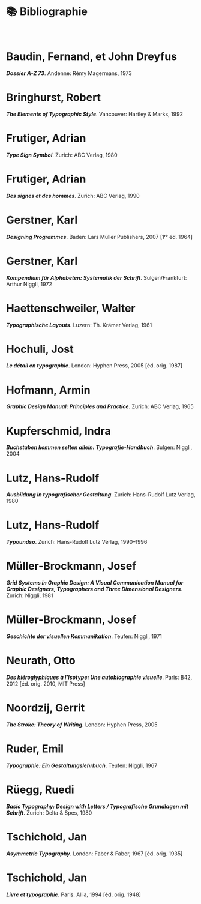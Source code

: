 # 📚 Bibliographie

&nbsp;



# Baudin, Fernand, et John Dreyfus  
***Dossier A-Z 73***. Andenne: Rémy Magermans, 1973  

# Bringhurst, Robert  
***The Elements of Typographic Style***. Vancouver: Hartley & Marks, 1992  

# Frutiger, Adrian  
***Type Sign Symbol***. Zurich: ABC Verlag, 1980  

# Frutiger, Adrian  
***Des signes et des hommes***. Zurich: ABC Verlag, 1990  

# Gerstner, Karl  
***Designing Programmes***. Baden: Lars Müller Publishers, 2007 [1ʳᵉ éd. 1964]  

# Gerstner, Karl  
***Kompendium für Alphabeten: Systematik der Schrift***. Sulgen/Frankfurt: Arthur Niggli, 1972  

# Haettenschweiler, Walter  
***Typographische Layouts***. Luzern: Th. Krämer Verlag, 1961  

# Hochuli, Jost  
***Le détail en typographie***. London: Hyphen Press, 2005 [éd. orig. 1987]  

# Hofmann, Armin  
***Graphic Design Manual: Principles and Practice***. Zurich: ABC Verlag, 1965  

# Kupferschmid, Indra  
***Buchstaben kommen selten allein: Typografie-Handbuch***. Sulgen: Niggli, 2004  

# Lutz, Hans-Rudolf  
***Ausbildung in typografischer Gestaltung***. Zurich: Hans-Rudolf Lutz Verlag, 1980  

# Lutz, Hans-Rudolf  
***Typoundso***. Zurich: Hans-Rudolf Lutz Verlag, 1990–1996  

# Müller-Brockmann, Josef  
***Grid Systems in Graphic Design: A Visual Communication Manual for Graphic Designers, Typographers and Three Dimensional Designers***. Zurich: Niggli, 1981  

# Müller-Brockmann, Josef  
***Geschichte der visuellen Kommunikation***. Teufen: Niggli, 1971  

# Neurath, Otto  
***Des hiéroglyphiques à l’Isotype: Une autobiographie visuelle***. Paris: B42, 2012 [éd. orig. 2010, MIT Press]  

# Noordzij, Gerrit  
***The Stroke: Theory of Writing***. London: Hyphen Press, 2005  

# Ruder, Emil  
***Typographie: Ein Gestaltungslehrbuch***. Teufen: Niggli, 1967  

# Rüegg, Ruedi  
***Basic Typography: Design with Letters / Typografische Grundlagen mit Schrift***. Zurich: Delta & Spes, 1980  

# Tschichold, Jan  
***Asymmetric Typography***. London: Faber & Faber, 1967 [éd. orig. 1935]  

# Tschichold, Jan  
***Livre et typographie***. Paris: Allia, 1994 [éd. orig. 1948]  
